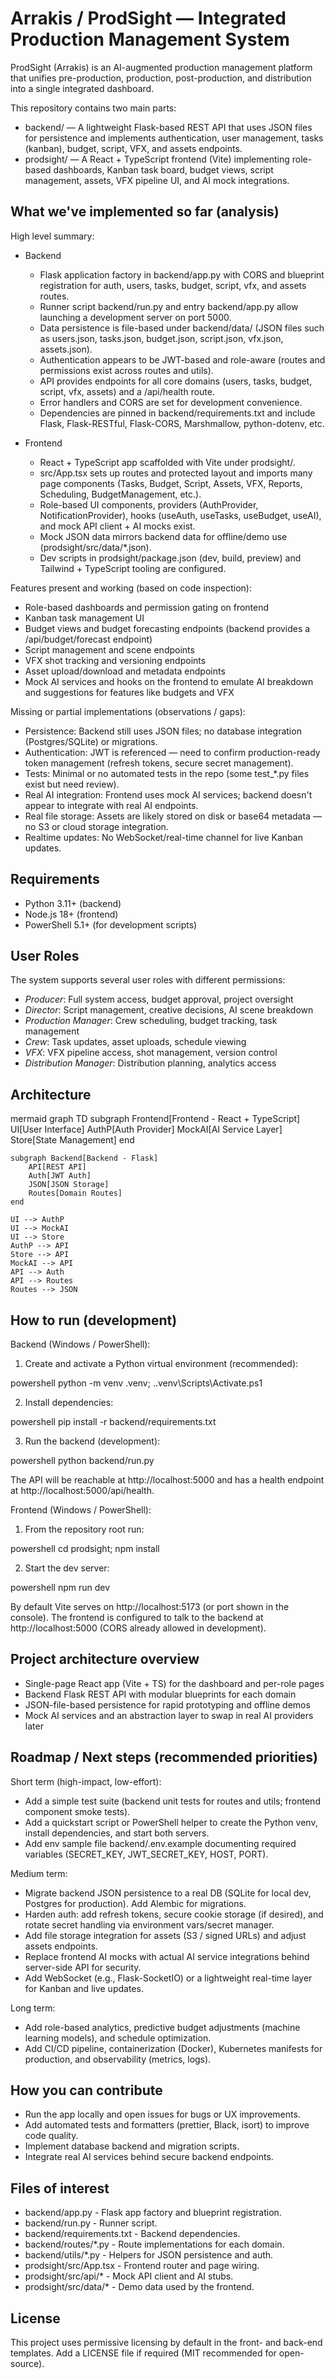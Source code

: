 # Arrakis / ProdSight — Integrated Production Management System

ProdSight (Arrakis) is an AI-augmented production management platform that unifies pre-production, production, post-production, and distribution into a single integrated dashboard.

This repository contains two main parts:

- backend/ — A lightweight Flask-based REST API that uses JSON files for persistence and implements authentication, user management, tasks (kanban), budget, script, VFX, and assets endpoints.
- prodsight/ — A React + TypeScript frontend (Vite) implementing role-based dashboards, Kanban task board, budget views, script management, assets, VFX pipeline UI, and AI mock integrations.

## What we've implemented so far (analysis)

High level summary:

- Backend
  - Flask application factory in backend/app.py with CORS and blueprint registration for auth, users, tasks, budget, script, vfx, and assets routes.
  - Runner script backend/run.py and entry backend/app.py allow launching a development server on port 5000.
  - Data persistence is file-based under backend/data/ (JSON files such as users.json, tasks.json, budget.json, script.json, vfx.json, assets.json).
  - Authentication appears to be JWT-based and role-aware (routes and permissions exist across routes and utils).
  - API provides endpoints for all core domains (users, tasks, budget, script, vfx, assets) and a /api/health route.
  - Error handlers and CORS are set for development convenience.
  - Dependencies are pinned in backend/requirements.txt and include Flask, Flask-RESTful, Flask-CORS, Marshmallow, python-dotenv, etc.

- Frontend
  - React + TypeScript app scaffolded with Vite under prodsight/.
  - src/App.tsx sets up routes and protected layout and imports many page components (Tasks, Budget, Script, Assets, VFX, Reports, Scheduling, BudgetManagement, etc.).
  - Role-based UI components, providers (AuthProvider, NotificationProvider), hooks (useAuth, useTasks, useBudget, useAI), and mock API client + AI mocks exist.
  - Mock JSON data mirrors backend data for offline/demo use (prodsight/src/data/*.json).
  - Dev scripts in prodsight/package.json (dev, build, preview) and Tailwind + TypeScript tooling are configured.

Features present and working (based on code inspection):
- Role-based dashboards and permission gating on frontend
- Kanban task management UI
- Budget views and budget forecasting endpoints (backend provides a /api/budget/forecast endpoint)
- Script management and scene endpoints
- VFX shot tracking and versioning endpoints
- Asset upload/download and metadata endpoints
- Mock AI services and hooks on the frontend to emulate AI breakdown and suggestions for features like budgets and VFX

Missing or partial implementations (observations / gaps):
- Persistence: Backend still uses JSON files; no database integration (Postgres/SQLite) or migrations.
- Authentication: JWT is referenced — need to confirm production-ready token management (refresh tokens, secure secret management).
- Tests: Minimal or no automated tests in the repo (some test_*.py files exist but need review).
- Real AI integration: Frontend uses mock AI services; backend doesn't appear to integrate with real AI endpoints.
- Real file storage: Assets are likely stored on disk or base64 metadata — no S3 or cloud storage integration.
- Realtime updates: No WebSocket/real-time channel for live Kanban updates.

## Requirements

- Python 3.11+ (backend)
- Node.js 18+ (frontend)
- PowerShell 5.1+ (for development scripts)

## User Roles

The system supports several user roles with different permissions:

- *Producer*: Full system access, budget approval, project oversight
- *Director*: Script management, creative decisions, AI scene breakdown
- *Production Manager*: Crew scheduling, budget tracking, task management
- *Crew*: Task updates, asset uploads, schedule viewing
- *VFX*: VFX pipeline access, shot management, version control
- *Distribution Manager*: Distribution planning, analytics access

## Architecture

mermaid
graph TD
    subgraph Frontend[Frontend - React + TypeScript]
        UI[User Interface]
        AuthP[Auth Provider]
        MockAI[AI Service Layer]
        Store[State Management]
    end

    subgraph Backend[Backend - Flask]
        API[REST API]
        Auth[JWT Auth]
        JSON[JSON Storage]
        Routes[Domain Routes]
    end

    UI --> AuthP
    UI --> MockAI
    UI --> Store
    AuthP --> API
    Store --> API
    MockAI --> API
    API --> Auth
    API --> Routes
    Routes --> JSON


## How to run (development)

Backend (Windows / PowerShell):

1. Create and activate a Python virtual environment (recommended):

powershell
python -m venv .venv; .\.venv\Scripts\Activate.ps1


2. Install dependencies:

powershell
pip install -r backend/requirements.txt


3. Run the backend (development):

powershell
python backend/run.py


The API will be reachable at http://localhost:5000 and has a health endpoint at http://localhost:5000/api/health.

Frontend (Windows / PowerShell):

1. From the repository root run:

powershell
cd prodsight; npm install


2. Start the dev server:

powershell
npm run dev


By default Vite serves on http://localhost:5173 (or port shown in the console). The frontend is configured to talk to the backend at http://localhost:5000 (CORS already allowed in development).

## Project architecture overview

- Single-page React app (Vite + TS) for the dashboard and per-role pages
- Backend Flask REST API with modular blueprints for each domain
- JSON-file-based persistence for rapid prototyping and offline demos
- Mock AI services and an abstraction layer to swap in real AI providers later

## Roadmap / Next steps (recommended priorities)

Short term (high-impact, low-effort):
- Add a simple test suite (backend unit tests for routes and utils; frontend component smoke tests).
- Add a quickstart script or PowerShell helper to create the Python venv, install dependencies, and start both servers.
- Add env sample file backend/.env.example documenting required variables (SECRET_KEY, JWT_SECRET_KEY, HOST, PORT).

Medium term:
- Migrate backend JSON persistence to a real DB (SQLite for local dev, Postgres for production). Add Alembic for migrations.
- Harden auth: add refresh tokens, secure cookie storage (if desired), and rotate secret handling via environment vars/secret manager.
- Add file storage integration for assets (S3 / signed URLs) and adjust assets endpoints.
- Replace frontend AI mocks with actual AI service integrations behind server-side API for security.
- Add WebSocket (e.g., Flask-SocketIO) or a lightweight real-time layer for Kanban and live updates.

Long term:
- Add role-based analytics, predictive budget adjustments (machine learning models), and schedule optimization.
- Add CI/CD pipeline, containerization (Docker), Kubernetes manifests for production, and observability (metrics, logs).

## How you can contribute

- Run the app locally and open issues for bugs or UX improvements.
- Add automated tests and formatters (prettier, Black, isort) to improve code quality.
- Implement database backend and migration scripts.
- Integrate real AI services behind secure backend endpoints.

## Files of interest

- backend/app.py - Flask app factory and blueprint registration.
- backend/run.py - Runner script.
- backend/requirements.txt - Backend dependencies.
- backend/routes/*.py - Route implementations for each domain.
- backend/utils/*.py - Helpers for JSON persistence and auth.
- prodsight/src/App.tsx - Frontend router and page wiring.
- prodsight/src/api/* - Mock API client and AI stubs.
- prodsight/src/data/* - Demo data used by the frontend.

## License

This project uses permissive licensing by default in the front- and back-end templates. Add a LICENSE file if required (MIT recommended for open-source).
